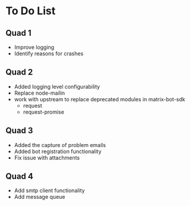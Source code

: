 # To Do List
## Quad 1
* Improve logging
* Identify reasons for crashes

## Quad 2
* Added logging level configurability
* Replace node-mailin
* work with upstream to replace deprecated modules in matrix-bot-sdk
  * request
  * request-promise

## Quad 3
* Added the capture of problem emails
* Added bot registration functionality
* Fix issue with attachments

## Quad 4
* Add smtp client functionality
* Add message queue
